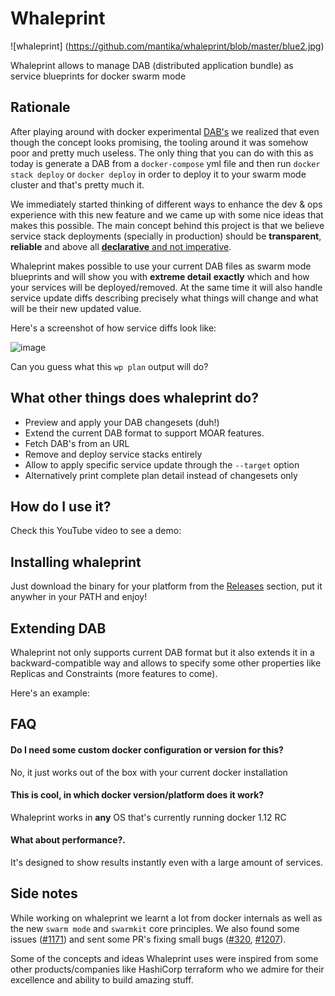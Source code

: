 # Whaleprint

![whaleprint] (https://github.com/mantika/whaleprint/blob/master/blue2.jpg)

Whaleprint allows to manage DAB (distributed application bundle) as service blueprints for docker swarm mode


## Rationale

After playing around with docker experimental [DAB's](https://github.com/docker/docker/blob/master/experimental/docker-stacks-and-bundles.md) we realized
that even though the concept looks promising, the tooling around it was somehow poor and pretty much useless. The only thing that you can do with this as today is 
generate a DAB from a `docker-compose` yml file and then run `docker stack deploy` or `docker deploy` in order to deploy it to your swarm mode cluster and that's pretty much it. 

We immediately started thinking of different ways to enhance the dev & ops experience with this new feature and we came up with some nice ideas that makes this possible.
The main concept behind this project is that we believe service stack deployments (specially in production) should be __transparent__, __reliable__ and above all [__declarative__ and not imperative](https://en.wikipedia.org/wiki/Declarative_programming#Definition).  

Whaleprint makes possible to use your current DAB files as swarm mode blueprints and will show you with __extreme detail__  __exactly__ which and how your services will be deployed/removed. 
At the same time it will also handle service update diffs describing precisely what things will change and what will be their new updated value.

Here's a screenshot of how service diffs look like:

![image](https://cloud.githubusercontent.com/assets/1578458/16891549/eb355f4e-4ad1-11e6-83e5-a977f85bc26d.png)


Can you guess what this `wp plan` output will do?


## What other things does whaleprint do?


- Preview and apply your DAB changesets (duh!)
- Extend the current DAB format to support MOAR features.
- Fetch  DAB's from an URL
- Remove and deploy service stacks entirely
- Allow to apply specific service update through the `--target` option
- Alternatively print complete plan detail instead of changesets only


## How do I use it?

Check this YouTube video to see a demo: 


## Installing whaleprint

Just download the binary for your platform from the [Releases](https://github.com/mantika/whaleprint/releases) section, put it anywher in your PATH and enjoy!

## Extending DAB

Whaleprint not only supports current DAB format but it also extends it in a backward-compatible way and allows to specify some other properties like 
Replicas and Constraints (more features to come).

Here's an example:

## FAQ

#### Do I need some custom docker configuration or version for this?

No, it just works out of the box with your current docker installation

#### This is cool, in which docker version/platform does it work?

Whaleprint works in __any__ OS that's currently running docker 1.12 RC 

#### What about performance?.

It's designed to show results instantly even with a large amount of services. 


## Side notes

While working on whaleprint we learnt a lot from docker internals as well as the new `swarm mode` and `swarmkit` core principles. We also found some issues
([#1171](https://github.com/docker/swarmkit/issues/1171)) and sent some PR's fixing small bugs ([#320](https://github.com/docker/engine-api/pull/320), [#1207](https://github.com/docker/swarmkit/pull/1207)).

Some of the concepts and ideas Whaleprint uses were inspired from some other products/companies like HashiCorp terraform who we admire for their excellence and ability to build amazing stuff.

